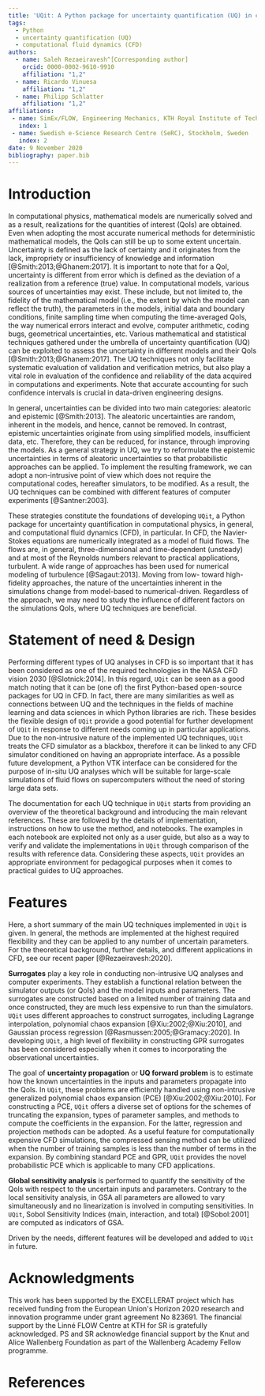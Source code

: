 ```yaml
---
title: 'UQit: A Python package for uncertainty quantification (UQ) in computational fluid dynamics (CFD)'
tags:
  - Python
  - uncertainty quantification (UQ)
  - computational fluid dynamics (CFD)
authors:
  - name: Saleh Rezaeiravesh^[Corresponding author]
    orcid: 0000-0002-9610-9910
    affiliation: "1,2"
  - name: Ricardo Vinuesa
    affiliation: "1,2"
  - name: Philipp Schlatter
    affiliation: "1,2"
affiliations:
 - name: SimEx/FLOW, Engineering Mechanics, KTH Royal Institute of Technology,
   index: 1
 - name: Swedish e-Science Research Centre (SeRC), Stockholm, Sweden
   index: 2
date: 9 November 2020
bibliography: paper.bib
---
```



# Introduction
In computational physics, mathematical models are numerically solved and as a result, realizations for the quantities of interest (QoIs) are obtained. 
Even when adopting the most accurate numerical methods for deterministic mathematical models, the QoIs can still be up to some extent uncertain. 
Uncertainty is defined as the lack of certainty and it originates from the lack, impropriety or insufficiency of knowledge and information [@Smith:2013;@Ghanem:2017].
It is important to note that for a QoI, uncertainty is different from error which is defined as the deviation of a realization from a reference (true) value. 
In computational models, various sources of uncertainties may exist.
These include, but not limited to, the fidelity of the mathematical model (i.e., the extent by which the model can reflect the truth), the parameters in the models, initial data and boundary conditions, finite sampling time when computing the time-averaged QoIs, the way numerical errors interact and evolve, computer arithmetic, coding bugs, geometrical uncertainties, etc. 
Various mathematical and statistical techniques gathered under the umbrella of uncertainty quantification (UQ) can be exploited to assess the uncertainty in different models and their QoIs [@Smith:2013;@Ghanem:2017]. 
The UQ techniques not only facilitate systematic evaluation of validation and verification metrics, but also play a vital role in evaluation of the confidence and reliability of the data acquired in computations and experiments. 
Note that accurate accounting for such confidence intervals is crucial in data-driven engineering designs. 


In general, uncertainties can be divided into two main categories: aleatoric and epistemic [@Smith:2013]. 
The aleatoric uncertainties are random, inherent in the models, and hence, cannot be removed.
In contrast, epistemic uncertainties originate from using simplified models, insufficient data, etc.
Therefore,  they can be reduced, for instance, through improving the models. 
As a general strategy in UQ, we try to reformulate the epistemic uncertainties in terms of aleatoric uncertainties so that probabilistic approaches can be applied. 
To implement the resulting framework, we can adopt a non-intrusive point of view which does not require the computational codes, hereafter simulators, to be modified.
As a result, the UQ techniques can be combined with different features of computer experiments [@Santner:2003].


These strategies constitute the foundations of developing `UQit`, a Python package for uncertainty quantification in computational physics, in general, and computational fluid dynamics (CFD), in particular. 
In CFD, the Navier-Stokes equations are numerically integrated as a model of fluid flows. 
The flows are, in general, three-dimensional and time-dependent (unsteady) and at most of the Reynolds numbers relevant to practical applications, turbulent. 
A wide range of approaches has been used for numerical modeling of turbulence [@Sagaut:2013].
Moving from low- toward high-fidelity approaches, the nature of the uncertainties inherent in the simulations change from model-based to numerical-driven. 
Regardless of the approach, we may need to study the influence of different factors on the simulations QoIs, where UQ techniques are beneficial. 


# Statement of need \& Design
Performing different types of UQ analyses in CFD is so important that it has been considered as one of the required technologies in the NASA CFD vision 2030 [@Slotnick:2014].
In this regard, `UQit` can be seen as a good match noting that it can be (one of) the first Python-based open-source packages for UQ in CFD.
In fact, there are many similarities as well as connections between UQ and the techniques in the fields of machine learning and data sciences in which Python libraries are rich. 
These besides the flexible design of `UQit` provide a good potential for further development of `UQit` in response to different needs coming up in particular applications. 
Due to the non-intrusive nature of the implemented UQ techniques, `UQit` treats the CFD simulator as a blackbox, therefore it can be linked to any CFD simulator conditioned on having an appropriate interface.
As a possible future development, a Python VTK interface can be considered for the purpose of in-situ UQ analyses which will be suitable for large-scale simulations of fluid flows on supercomputers without the need of storing large data sets.

The documentation for each UQ technique in `UQit` starts from providing an overview of the theoretical background and introducing the main relevant references. 
These are followed by the details of implementation, instructions on how to use the method, and notebooks.
The examples in each notebook are exploited not only as a user guide, but also as a way to verify and validate the implementations in `UQit` through comparison of the results with reference data. 
Considering these aspects, `UQit` provides an appropriate environment for pedagogical purposes when it comes to practical guides to UQ approaches.  


# Features
Here, a short summary of the main UQ techniques implemented in `UQit` is given. 
In general, the methods are implemented at the highest required flexibility and they can be applied to any number of uncertain parameters. 
For the theoretical background, further details, and different applications in CFD, see our recent paper [@Rezaeiravesh:2020].

**Surrogates** play a key role in conducting non-intrusive UQ analyses and computer experiments.
They establish a functional relation between the simulator outputs (or QoIs) and the model inputs and parameters. 
The surrogates are constructed based on a limited number of training data and once constructed, they are much less expensive to run than the simulators. 
`UQit` uses different approaches to construct surrogates, including Lagrange interpolation, polynomial chaos expansion [@Xiu:2002;@Xiu:2010], and Gaussian process regression [@Rasmussen:2005;@Gramacy:2020]. 
In developing `UQit`, a high level of flexibility in constructing GPR surrogates has been considered especially when it comes to incorporating the observational uncertainties.


The goal of **uncertainty propagation** or **UQ forward problem** is to estimate how the known uncertainties in the inputs and parameters propagate into the QoIs. 
In `UQit`, these problems are efficiently handled using non-intrusive generalized polynomial chaos expansion (PCE) [@Xiu:2002;@Xiu:2010]. 
For constructing a PCE, `UQit` offers a diverse set of options for the schemes of truncating the expansion, types of parameter samples, and methods to compute the coefficients in the expansion.
For the latter, regression and projection methods can be adopted. 
As a useful feature for computationally expensive CFD simulations, the compressed sensing method can be utilized when the number of training samples is less than the number of terms in the expansion. 
By combining standard PCE and GPR, `UQit` provides the novel probabilistic PCE which is applicable to many CFD applications. 
    
    
**Global sensitivity analysis** is performed to quantify the sensitivity of the QoIs with respect to the uncertain inputs and parameters. 
Contrary to the local sensitivity analysis, in GSA all parameters are allowed to vary simultaneously and no linearization is involved in computing sensitivities. 
In `UQit`, Sobol Sensitivity Indices (main, interaction, and total) [@Sobol:2001] are computed as indicators of GSA. 

Driven by the needs, different features will be developed and added to `UQit` in future.


# Acknowledgments
This work has been supported by the EXCELLERAT project which has received funding from the European Union's Horizon 2020 research and innovation programme under grant agreement No 823691.
The financial support by the Linn&#233; FLOW Centre at KTH for SR is gratefully acknowledged.
PS and SR acknowledge financial support by the Knut and Alice Wallenberg Foundation as part of the Wallenberg Academy Fellow programme.

 
# References
